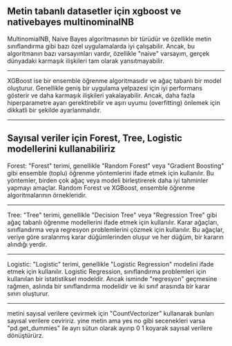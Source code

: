 Metin tabanlı datasetler için xgboost ve nativebayes multinominalNB
-------------------------------------------------------------------------------------------------------------------------------------------------------------

MultinomialNB, Naive Bayes algoritmasının bir türüdür ve özellikle metin sınıflandırma gibi bazı özel uygulamalarda iyi çalışabilir.
Ancak, bu algoritmanın bazı varsayımları vardır, özellikle "naive" varsayım, gerçek dünyadaki karmaşık ilişkileri tam olarak yansıtmayabilir.

-------------------------------------------------------------------------------------------------------------------------------------------------------------

XGBoost ise bir ensemble öğrenme algoritmasıdır ve ağaç tabanlı bir model oluşturur.
Genellikle geniş bir uygulama yelpazesi için iyi performans gösterir ve daha karmaşık ilişkileri yakalayabilir.
Ancak, daha fazla hiperparametre ayarı gerektirebilir ve aşırı uyumu (overfitting) önlemek için dikkatli bir şekilde ayarlanmalıdır.

-------------------------------------------------------------------------------------------------------------------------------------------------------------
Sayısal veriler için Forest, Tree, Logistic modellerini kullanabiliriz
-------------------------------------------------------------------------------------------------------------------------------------------------------------

Forest: "Forest" terimi, genellikle "Random Forest" veya "Gradient Boosting" gibi ensemble (toplu) öğrenme yöntemlerini ifade etmek için kullanılır.
Bu yöntemler, birden çok ağaç veya modeli birleştirerek daha iyi tahminler yapmayı amaçlar.
Random Forest ve XGBoost, ensemble öğrenme algoritmalarının örnekleridir.

-------------------------------------------------------------------------------------------------------------------------------------------------------------

Tree: "Tree" terimi, genellikle "Decision Tree" veya "Regression Tree" gibi ağaç tabanlı öğrenme modellerini ifade etmek için kullanılır.
Karar ağaçları, sınıflandırma veya regresyon problemlerini çözmek için kullanılır.
Bu ağaçlar, veriye göre sıralanmış karar düğümlerinden oluşur ve her düğüm, bir kararın alındığı yerdir.

-------------------------------------------------------------------------------------------------------------------------------------------------------------

Logistic: "Logistic" terimi, genellikle "Logistic Regression" modelini ifade etmek için kullanılır.
Logistic Regression, sınıflandırma problemleri için kullanılan bir istatistiksel modeldir.
Ancak isminde "regresyon" geçmesine rağmen, aslında bir sınıflandırma modelidir ve iki sınıf arasında bir karar sınırı oluşturur.

-------------------------------------------------------------------------------------------------------------------------------------------------------------

metini sayısal verilere çevirmek için "CountVectorizer" kullanarak bunları sayısal verilere ceviririz.
yine metin ama yes no gibi secenekleri varsa "pd.get_dummies" ile ayrı sütun olarak ayırıp 0 1 koyarak sayısal verilere dönüştürürz.
